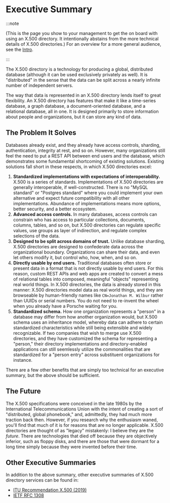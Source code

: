 # Executive Summary

:::note

(This is the page you show to your management to get the on board with using
an X.500 directory. It intentionally abstains from the more technical details
of X.500 directories.) For an overview for a more general audience, see the
[Intro](./intro.md).

:::

The X.500 directory is a technology for producing a global, distributed database
(although it can be used exclusively privately as well). It is "distributed" in
the sense that the data can be split across a nearly infinite number of
independent servers.

The way that data is represented in an X.500 directory lends itself to great
flexibility. An X.500 directory has features that make it like a time-series
database, a graph database, a document-oriented database, and a relational
database, all in one. It is designed primarily to store information about
people and organizations, but it can store any kind of data.

## The Problem It Solves

Databases already exist, and they already have access controls, sharding,
authentication, integrity at rest, and so on. However, many organizations still
feel the need to put a REST API between end users and the database, which
demonstrates some fundamental shortcoming of existing solutions. Existing
solutions fall short in these respects, in which X.500 directories excel:

1. **Standardized implementations with expectations of interoperability.** X.500
   is a series of standards. Implementations of X.500 directories are generally
   interoperable, if well-constructed. There is no "MySQL standard" or "Postgres
   standard" where you could implement your own alternative and expect future
   compatibility with all other implementations. Abundance of implementations
   means more options, better security, and a better ecosystem.
2. **Advanced access controls.** In many databases, access controls can
   constrain who has access to particular collections, documents, columns,
   tables, and so on, but X.500 directories can regulate specific values, use
   groups as layer of indirection, and regulate complex selections of the data.
3. **Designed to be split across domains of trust.** Unlike database sharding,
   X.500 directories are designed to confederate data across the
   organizational boundary. Organizations can share their data, and even let
   others modify it, but control who, how, when, and so on.
4. **Directly usable by end users.** Traditional databases often store or
   present data in a format that is not directly usable by end users. For this
   reason, custom REST APIs and web apps are created to convert a
   mess of relational tables into composed, meaningful "objects" representing
   real world things. In X.500 directories, the data is already stored in this
   manner: X.500 directories model data as real world things, and they are
   browseable by human-friendly names like `CN=Jonathan M. Wilbur` rather than
   UUIDs or serial numbers. You do not need to re-invent the wheel when you
   already have a Porsche waiting for you.
5. **Standardized schema.** How one organization represents a "person" in a
   database may differ from how another organization would, but X.500 schema
   uses an inheritance model, whereby data can adhere to certain standardized
   characteristics while still being extensible and widely recognizable. If two
   companies that wish to merge use X.500 directories, and they have customized
   the schema for representing a "person," their directory implementations and
   directory-enabled applications can still seemlessly utilize the commonalities
   that are standardized for a "person entry" across substituent organizations
   for instance.

There are a few other benefits that are simply too technical for an executive
summary, but the above should be sufficient.

## The Future

The X.500 specifications were conceived in the late 1980s by the
International Telecommunications Union with the intent of creating a sort of
"distributed, global phonebook," and, admittedly, they had much more traction
back then. However, if you research why the enthusiasm waned, you'll find that
much of it is for reasons that are no longer applicable. X.500 directories are
thought of as "legacy" mistakenly: I believe they are the _future_. There are
technologies that died off because they are objectively inferior, such as
floppy disks, and there are those that were dormant for a long time simply
because they were invented before their time.

## Other Executive Summaries

In addition to the above summary, other executive summaries of X.500 directory
services can be found in:

- [ITU Recommendation X.500 (2019)](https://www.itu.int/rec/T-REC-X.500/en)
- [IETF RFC 1308](https://www.rfc-editor.org/rfc/rfc1308.html)
